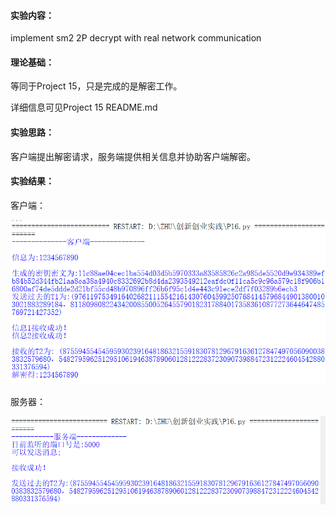 #### 实验内容：
implement sm2 2P decrypt with real network communication
#### 理论基础：
等同于Project 15，只是完成的是解密工作。

详细信息可见Project 15 README.md
#### 实验思路：
客户端提出解密请求，服务端提供相关信息并协助客户端解密。
#### 实验结果：
客户端：

![img](https://github.com/Azzzting/homework-group-48/blob/main/Project16/img/1.png)

服务器：

![img](https://github.com/Azzzting/homework-group-48/blob/main/Project16/img/2.png)
